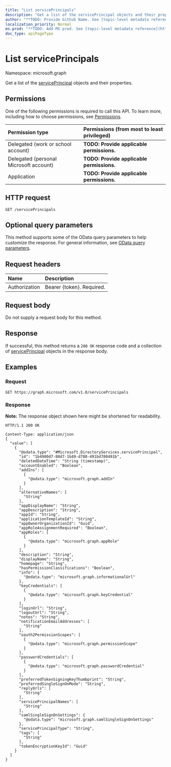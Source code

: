 ```yaml
---
title: "List servicePrincipals"
description: "Get a list of the servicePrincipal objects and their properties."
author: "**TODO: Provide Github Name. See [topic-level metadata reference](https://msgo.azurewebsites.net/add/document/guidelines/metadata.html#topic-level-metadata)**"
localization_priority: Normal
ms.prod: "**TODO: Add MS prod. See [topic-level metadata reference](https://msgo.azurewebsites.net/add/document/guidelines/metadata.html#topic-level-metadata)**"
doc_type: apiPageType
---
```


# List servicePrincipals
Namespace: microsoft.graph

Get a list of the [servicePrincipal](../resources/serviceprincipal.md) objects and their properties.

## Permissions
One of the following permissions is required to call this API. To learn more, including how to choose permissions, see [Permissions](/graph/permissions-reference).

|Permission type|Permissions (from most to least privileged)|
|:---|:---|
|Delegated (work or school account)|**TODO: Provide applicable permissions.**|
|Delegated (personal Microsoft account)|**TODO: Provide applicable permissions.**|
|Application|**TODO: Provide applicable permissions.**|

## HTTP request

<!-- {
  "blockType": "ignored"
}
-->
``` http
GET /servicePrincipals
```

## Optional query parameters
This method supports some of the OData query parameters to help customize the response. For general information, see [OData query parameters](/graph/query-parameters).

## Request headers
|Name|Description|
|:---|:---|
|Authorization|Bearer {token}. Required.|

## Request body
Do not supply a request body for this method.

## Response

If successful, this method returns a `200 OK` response code and a collection of [servicePrincipal](../resources/serviceprincipal.md) objects in the response body.

## Examples

### Request
<!-- {
  "blockType": "request",
  "name": "get_serviceprincipal"
}
-->
``` http
GET https://graph.microsoft.com/v1.0/servicePrincipals
```


### Response
**Note:** The response object shown here might be shortened for readability.
<!-- {
  "blockType": "response",
  "truncated": true,
  "@odata.type": "Collection(Microsoft.DirectoryServices.servicePrincipal)"
}
-->
``` http
HTTP/1.1 200 OK

Content-Type: application/json
{
  "value": [
    {
      "@odata.type": "#Microsoft.DirectoryServices.servicePrincipal",
      "id": "1b4980d7-80d7-1b49-d780-491bd780491b",
      "deletedDateTime": "String (timestamp)",
      "accountEnabled": "Boolean",
      "addIns": [
        {
          "@odata.type": "microsoft.graph.addIn"
        }
      ],
      "alternativeNames": [
        "String"
      ],
      "appDisplayName": "String",
      "appDescription": "String",
      "appId": "String",
      "applicationTemplateId": "String",
      "appOwnerOrganizationId": "Guid",
      "appRoleAssignmentRequired": "Boolean",
      "appRoles": [
        {
          "@odata.type": "microsoft.graph.appRole"
        }
      ],
      "description": "String",
      "displayName": "String",
      "homepage": "String",
      "hasPermissionClassifications": "Boolean",
      "info": {
        "@odata.type": "microsoft.graph.informationalUrl"
      },
      "keyCredentials": [
        {
          "@odata.type": "microsoft.graph.keyCredential"
        }
      ],
      "loginUrl": "String",
      "logoutUrl": "String",
      "notes": "String",
      "notificationEmailAddresses": [
        "String"
      ],
      "oauth2PermissionScopes": [
        {
          "@odata.type": "microsoft.graph.permissionScope"
        }
      ],
      "passwordCredentials": [
        {
          "@odata.type": "microsoft.graph.passwordCredential"
        }
      ],
      "preferredTokenSigningKeyThumbprint": "String",
      "preferredSingleSignOnMode": "String",
      "replyUrls": [
        "String"
      ],
      "servicePrincipalNames": [
        "String"
      ],
      "samlSingleSignOnSettings": {
        "@odata.type": "microsoft.graph.samlSingleSignOnSettings"
      },
      "servicePrincipalType": "String",
      "tags": [
        "String"
      ],
      "tokenEncryptionKeyId": "Guid"
    }
  ]
}
```

